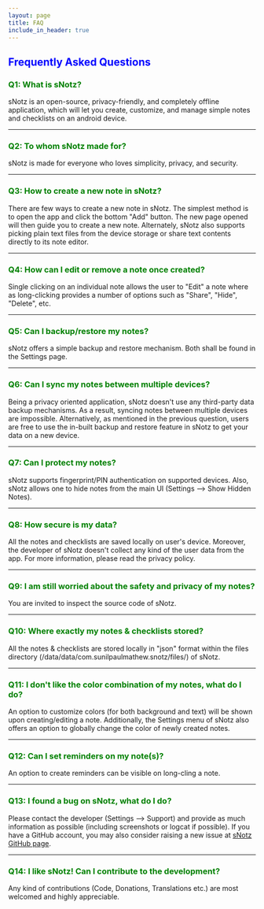 ```yaml
---
layout: page
title: FAQ
include_in_header: true
---
```


<h2 style="color: blue">Frequently Asked Questions</h2>

<h3 style="color: green">Q1: What is sNotz?</h3>

sNotz is an open-source, privacy-friendly, and completely offline application, which will let you create, customize, and manage simple notes and checklists on an android device.

<hr>

<h3 style="color: green">Q2: To whom sNotz made for?</h3>

sNotz is made for everyone who loves simplicity, privacy, and security.

<hr>

<h3 style="color: green">Q3: How to create a new note in sNotz?</h3>

There are few ways to create a new note in sNotz. The simplest method is to open the app and click the bottom "Add" button. The new page opened will then guide you to create a new note. Alternately, sNotz also supports picking plain text files from the device storage or share text contents directly to its note editor.

<hr>

<h3 style="color: green">Q4: How can I edit or remove a note once created?</h3>

Single clicking on an individual note allows the user to "Edit" a note where as long-clicking provides a number of options such as "Share", "Hide", "Delete", etc.

<hr>

<h3 style="color: green">Q5: Can I backup/restore my notes?</h3>

sNotz offers a simple backup and restore mechanism. Both shall be found in the Settings page.

<hr>

<h3 style="color: green">Q6: Can I sync my notes between multiple devices?</h3>

Being a privacy oriented application, sNotz doesn't use any third-party data backup mechanisms. As a result, syncing notes between multiple devices are impossible. Alternatively, as mentioned in the previous question, users are free to use the in-built backup and restore feature in sNotz to get your data on a new device.

<hr>

<h3 style="color: green">Q7: Can I protect my notes?</h3>

sNotz supports fingerprint/PIN authentication on supported devices. Also, sNotz allows one to hide notes from the main UI (Settings --> Show Hidden Notes).

<hr>

<h3 style="color: green">Q8: How secure is my data?</h3>

All the notes and checklists are saved locally on user's device. Moreover, the developer of sNotz doesn't collect any kind of the user data from the app. For more information, please read the privacy policy.

<hr>

<h3 style="color: green">Q9: I am still worried about the safety and privacy of my notes?</h3>

You are invited to inspect the source code of sNotz.

<hr>

<h3 style="color: green">Q10: Where exactly my notes & checklists stored?</h3>

All the notes & checklists are stored locally in "json" format within the files directory (/data/data/com.sunilpaulmathew.snotz/files/) of sNotz.

<hr>

<h3 style="color: green">Q11: I don't like the color combination of my notes, what do I do?</h3>

An option to customize colors (for both background and text) will be shown upon creating/editing a note. Additionally, the Settings menu of sNotz also offers an option to globally change the color of newly created notes.

<hr>

<h3 style="color: green">Q12: Can I set reminders on my note(s)?</h3>

An option to create reminders can be visible on long-cling a note.

<hr>

<h3 style="color: green">Q13: I found a bug on sNotz, what do I do?</h3>

Please contact the developer (Settings --> Support) and provide as much information as possible (including screenshots or logcat if possible). If you have a GitHub account, you may also consider raising a new issue at <a href="https://github.com/sunilpaulmathew/sNotz/issues/new" target="_blank">sNotz GitHub page</a>.

<hr>

<h3 style="color: green">Q14: I like sNotz! Can I contribute to the development?</h3>

Any kind of contributions (Code, Donations, Translations etc.) are most welcomed and highly appreciable.